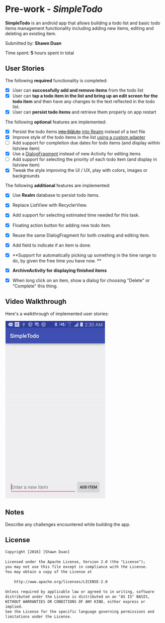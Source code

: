 # Pre-work - *SimpleTodo*

**SimpleTodo** is an android app that allows building a todo list and basic todo items management functionality including adding new items, editing and deleting an existing item.

Submitted by: **Shawn Duan**

Time spent: **5** hours spent in total

## User Stories

The following **required** functionality is completed:

* [X] User can **successfully add and remove items** from the todo list
* [X] User can **tap a todo item in the list and bring up an edit screen for the todo item** and then have any changes to the text reflected in the todo list.
* [X] User can **persist todo items** and retrieve them properly on app restart

The following **optional** features are implemented:

* [X] Persist the todo items ~~[into SQLite](http://guides.codepath.com/android/Persisting-Data-to-the-Device#sqlite)~~ [into Realm](https://realm.io/docs/java/latest/) instead of a text file
* [X] Improve style of the todo items in the list [using a custom adapter](http://guides.codepath.com/android/Using-an-ArrayAdapter-with-ListView)
* [ ] Add support for completion due dates for todo items (and display within listview item)
* [X] Use a [DialogFragment](http://guides.codepath.com/android/Using-DialogFragment) instead of new Activity for editing items
* [ ] Add support for selecting the priority of each todo item (and display in listview item)
* [X] Tweak the style improving the UI / UX, play with colors, images or backgrounds

The following **additional** features are implemented:

* [X] Use **Realm** database to persist todo items.
* [X] Replace ListView with RecyclerView.
* [X] Add support for selecting estimated time needed for this task.
* [X] Floating action button for adding new todo item.
* [X] Reuse the same DialogFragment for both creating and editing item.
* [X] Add field to indicate if an item is done.

* [X] **Support for automatically picking up something in the time range to do, by given the free time you have now. **
* [X] **ArchiveActivity for displaying finished items**
* [X] When long click on an item, show a dialog for choosing "Delete" or "Complete" this thing.

## Video Walkthrough 

Here's a walkthrough of implemented user stories:

<div>
    <img src='https://raw.githubusercontent.com/shawnduan/simpleTodo/master/art/todolist_demo.gif' style='border: #f1f1f1 solid 1px'/>
</div>

## Notes

Describe any challenges encountered while building the app.

## License

    Copyright [2016] [Shawn Duan]

    Licensed under the Apache License, Version 2.0 (the "License");
    you may not use this file except in compliance with the License.
    You may obtain a copy of the License at

        http://www.apache.org/licenses/LICENSE-2.0

    Unless required by applicable law or agreed to in writing, software
    distributed under the License is distributed on an "AS IS" BASIS,
    WITHOUT WARRANTIES OR CONDITIONS OF ANY KIND, either express or implied.
    See the License for the specific language governing permissions and
    limitations under the License.
